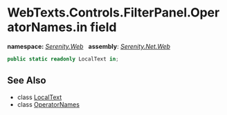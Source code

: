 # WebTexts.Controls.FilterPanel.OperatorNames.in field
**namespace:** *[Serenity.Web](../../README.md#serenity.web-namespace)*   **assembly**: *[Serenity.Net.Web](../../README.md)*

```csharp
public static readonly LocalText in;
```

## See Also

* class [LocalText](../Serenity.Net.Core/../../Serenity/LocalText.md)
* class [OperatorNames](../WebTexts.Controls.FilterPanel.OperatorNames.md)